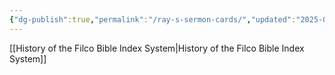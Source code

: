 ```yaml
---
{"dg-publish":true,"permalink":"/ray-s-sermon-cards/","updated":"2025-04-26T09:04:22.895-05:00"}
---
```


[[History of the Filco Bible Index System\|History of the Filco Bible Index System]]